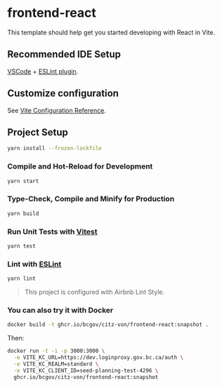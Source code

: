 # frontend-react

This template should help get you started developing with React in Vite.

## Recommended IDE Setup

[VSCode](https://code.visualstudio.com/) + [ESLint plugin](https://marketplace.visualstudio.com/items?itemName=dbaeumer.vscode-eslint).

## Customize configuration

See [Vite Configuration Reference](https://vitejs.dev/config/).

## Project Setup

```sh
yarn install --frozen-lockfile
```

### Compile and Hot-Reload for Development

```sh
yarn start
```

### Type-Check, Compile and Minify for Production

```sh
yarn build
```

### Run Unit Tests with [Vitest](https://vitest.dev/)

```sh
yarn test
```

### Lint with [ESLint](https://eslint.org/)

```sh
yarn lint
```

> This project is configured with Airbnb Lint Style.

### You can also try it with Docker

```sh
docker build -t ghcr.io/bcgov/citz-von/frontend-react:snapshot .
```

Then:

```sh
docker run -t -i -p 3000:3000 \
  -e VITE_KC_URL=https://dev.loginproxy.gov.bc.ca/auth \
  -e VITE_KC_REALM=standard \
  -e VITE_KC_CLIENT_ID=seed-planning-test-4296 \
  ghcr.io/bcgov/citz-von/frontend-react:snapshot
```
